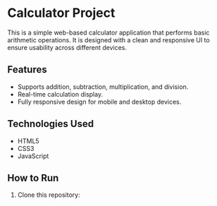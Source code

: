 # Calculator Project

This is a simple web-based calculator application that performs basic arithmetic operations. It is designed with a clean and responsive UI to ensure usability across different devices.

## Features
- Supports addition, subtraction, multiplication, and division.
- Real-time calculation display.
- Fully responsive design for mobile and desktop devices.

## Technologies Used
- HTML5
- CSS3
- JavaScript

## How to Run
1. Clone this repository:
